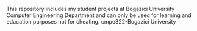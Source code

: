 This repository includes my student projects at Bogazici University Computer Engineering Department and can only be used for learning and education purposes not for cheating.
cmpe322-Bogazici University
